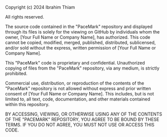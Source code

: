 Copyright (c) 2024 Ibrahim Thiam

All rights reserved.

The source code contained in the "PaceMark" repository and displayed through its files is solely for the viewing on GitHub by individuals whom the owner, [Your Full Name or Company Name], has authorized. This code cannot be copied, modified, merged, published, distributed, sublicensed, and/or sold without the express, written permission of [Your Full Name or Company Name].

This "PaceMark" code is proprietary and confidential. Unauthorized copying of files from the "PaceMark" repository, via any medium, is strictly prohibited.

Commercial use, distribution, or reproduction of the contents of the "PaceMark" repository is not allowed without express and prior written consent of [Your Full Name or Company Name]. This includes, but is not limited to, all text, code, documentation, and other materials contained within this repository.

BY ACCESSING, VIEWING, OR OTHERWISE USING ANY OF THE CONTENTS OF THE "PACEMARK" REPOSITORY, YOU AGREE TO BE BOUND BY THESE TERMS. IF YOU DO NOT AGREE, YOU MUST NOT USE OR ACCESS THIS CODE.
